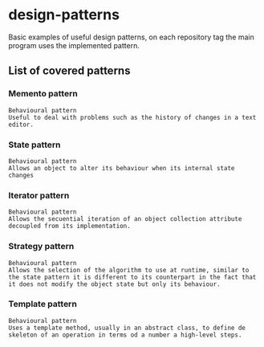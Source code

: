 # design-patterns
Basic examples of useful design patterns, on each repository tag the main program
uses the implemented pattern.

## List of covered patterns

### Memento pattern
    Behavioural pattern
    Useful to deal with problems such as the history of changes in a text editor.
    
### State pattern
    Behavioural pattern
    Allows an object to alter its behaviour when its internal state changes

### Iterator pattern
    Behavioural pattern
    Allows the secuential iteration of an object collection attribute decoupled from its implementation.
    
### Strategy pattern
    Behavioural pattern
    Allows the selection of the algorithm to use at runtime, similar to the state pattern it is different to its counterpart in the fact that it does not modify the object state but only its behaviour.

### Template pattern
    Behavioural pattern
    Uses a template method, usually in an abstract class, to define de skeleton of an operation in terms od a number a high-level steps.